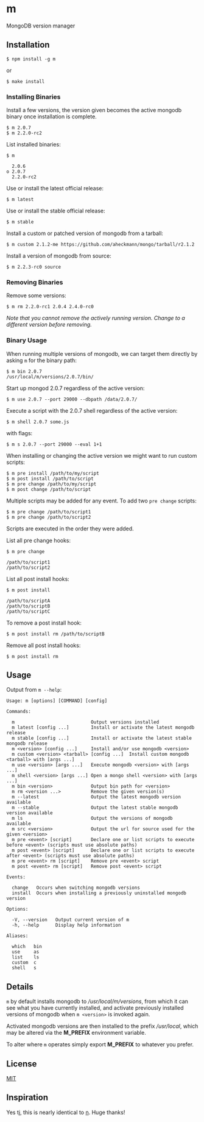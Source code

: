 # m

 MongoDB version manager

## Installation

    $ npm install -g m

or

    $ make install

### Installing Binaries

Install a few versions, the version given becomes the active mongodb binary once installation is complete.

    $ m 2.0.7
    $ m 2.2.0-rc2

List installed binaries:

    $ m

      2.0.6
    ο 2.0.7
      2.2.0-rc2

Use or install the latest official release:

    $ m latest

Use or install the stable official release:

    $ m stable

Install a custom or patched version of mongodb from a tarball:

    $ m custom 2.1.2-me https://github.com/aheckmann/mongo/tarball/r2.1.2
    
Install a version of mongodb from source:

    $ m 2.2.3-rc0 source

### Removing Binaries

Remove some versions:

    $ m rm 2.2.0-rc1 2.0.4 2.4.0-rc0

_Note that you cannot remove the actively running version. Change to a different version before removing._

### Binary Usage

When running multiple versions of mongodb, we can target
them directly by asking `m` for the binary path:

    $ m bin 2.0.7
    /usr/local/m/versions/2.0.7/bin/
    
Start up mongod 2.0.7 regardless of the active version:

    $ m use 2.0.7 --port 29000 --dbpath /data/2.0.7/

Execute a script with the 2.0.7 shell regardless of the active version:

    $ m shell 2.0.7 some.js

with flags:

    $ m s 2.0.7 --port 29000 --eval 1+1
    
When installing or changing the active version we might want to run custom scripts:

    $ m pre install /path/to/my/script
    $ m post install /path/to/script
    $ m pre change /path/to/my/script
    $ m post change /path/to/script
    
Multiple scripts may be added for any event. To add two `pre change` scripts:

    $ m pre change /path/to/script1
    $ m pre change /path/to/script2
    
Scripts are executed in the order they were added.
    
List all pre change hooks:

    $ m pre change
    
    /path/to/script1
    /path/to/script2
    
List all post install hooks:

    $ m post install
    
    /path/to/scriptA
    /path/to/scriptB
    /path/to/scriptC
    
To remove a post install hook:

    $ m post install rm /path/to/scriptB
    
Remove all post install hooks:

    $ m post install rm

## Usage

Output from `m --help`:

    Usage: m [options] [COMMAND] [config]

    Commands:

      m                            Output versions installed
      m latest [config ...]        Install or activate the latest mongodb release
      m stable [config ...]        Install or activate the latest stable mongodb release
      m <version> [config ...]     Install and/or use mongodb <version>
      m custom <version> <tarball> [config ...]  Install custom mongodb <tarball> with [args ...]
      m use <version> [args ...]   Execute mongodb <version> with [args ...]
      m shell <version> [args ...] Open a mongo shell <version> with [args ...]
      m bin <version>              Output bin path for <version>
      m rm <version ...>           Remove the given version(s)
      m --latest                   Output the latest mongodb version available
      m --stable                   Output the latest stable mongodb version available
      m ls                         Output the versions of mongodb available
      m src <version>              Output the url for source used for the given <version>
      m pre <event> [script]       Declare one or list scripts to execute before <event> (scripts must use absolute paths)
      m post <event> [script]      Declare one or list scripts to execute after <event> (scripts must use absolute paths)
      m pre <event> rm [script]    Remove pre <event> script
      m post <event> rm [script]   Remove post <event> script

    Events:

      change   Occurs when switching mongodb versions
      install  Occurs when installing a previously uninstalled mongodb version

    Options:

      -V, --version   Output current version of m
      -h, --help      Display help information

    Aliases:

      which   bin
      use     as
      list    ls
      custom  c
      shell   s

## Details

 `m` by default installs mongodb to _/usr/local/m/versions_, from
 which it can see what you have currently installed, and activate previously installed versions of mongodb when `m <version>` is invoked again.

 Activated mongodb versions are then installed to the prefix _/usr/local_, which may be altered via the __M_PREFIX__ environment variable.

 To alter where `m` operates simply export __M_PREFIX__ to whatever you prefer.

## License

[MIT](https://github.com/aheckmann/m/blob/master/LICENSE)

## Inspiration

Yes tj, this is nearly identical to [n](https://github.com/visionmedia/n). Huge thanks!

